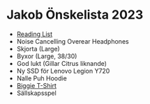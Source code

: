 # Jakob Önskelista 2023

- [Reading List](https://github.com/exsjabe/lists/blob/master/reading_list.md)
- Noise Cancelling Overear Headphones
- Skjorta (Large)
- Byxor (Large, 38/30)
- God lukt (Gillar Citrus liknande)
- Ny SSD för Lenovo Legion Y720
- Nalle Puh Hoodie
- [Biggie T-Shirt](https://rappersmerch.com/product/east-coast-icon-biggie-smalls-pic-collage-t-shirt/)
- Sällskapsspel
